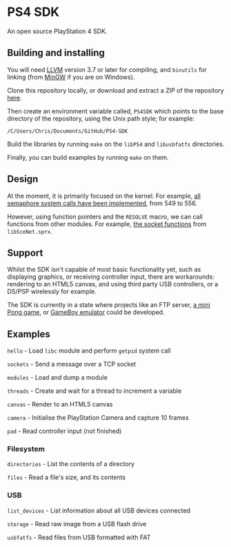# PS4 SDK
An open source PlayStation 4 SDK.

## Building and installing
You will need [LLVM](http://llvm.org/releases/) version 3.7 or later for compiling, and `binutils` for linking (from [MinGW](http://www.mingw.org/) if you are on Windows).

Clone this repository locally, or download and extract a ZIP of the repository [here](https://github.com/CTurt/PS4-SDK/archive/master.zip).

Then create an environment variable called, `PS4SDK` which points to the base directory of the repository, using the Unix path style; for example:

    /C/Users/Chris/Documents/GitHub/PS4-SDK

Build the libraries by running `make` on the `libPS4` and `libusbfatfs` directories.

Finally, you can build examples by running `make` on them.

## Design
At the moment, it is primarily focused on the kernel. For example, [all semaphore system calls have been implemented](https://github.com/CTurt/PS4-SDK/blob/master/libPS4/source/semaphore.c), from 549 to 556.

However, using function pointers and the `RESOLVE` macro, we can call functions from other modules. For example, [the socket functions](https://github.com/CTurt/PS4-SDK/blob/master/libPS4/source/network.c) from `libSceNet.sprx`.

## Support
Whilst the SDK isn't capable of most basic functionality yet, such as displaying graphics, or receiving controller input, there are workarounds: rendering to an HTML5 canvas, and using third party USB controllers, or a DS/PSP wirelessly for example.

The SDK is currently in a state where projects like an FTP server, [a mini Pong game](https://github.com/CTurt/PS4-Pong), or [GameBoy emulator](https://github.com/CTurt/Cinoop) could be developed.

## Examples
`hello` - Load `libc` module and perform `getpid` system call

`sockets` - Send a message over a TCP socket

`modules` - Load and dump a module

`threads` - Create and wait for a thread to increment a variable

`canvas` - Render to an HTML5 canvas

`camera` - Initialise the PlayStation Camera and capture 10 frames

`pad` - Read controller input (not finished)

### Filesystem
`directories` - List the contents of a directory

`files` - Read a file's size, and its contents

### USB
`list_devices` - List information about all USB devices connected

`storage` - Read raw image from a USB flash drive

`usbfatfs` - Read files from USB formatted with FAT
